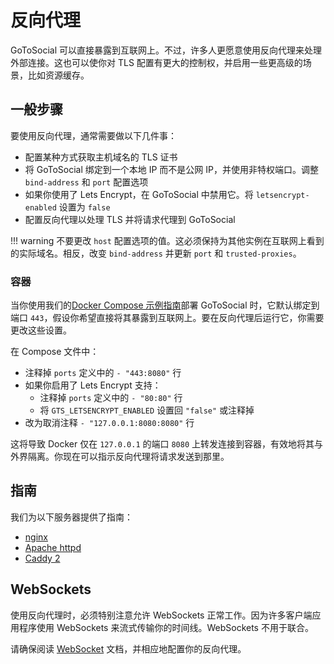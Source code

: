 # 反向代理

GoToSocial 可以直接暴露到互联网上。不过，许多人更愿意使用反向代理来处理外部连接。这也可以使你对 TLS 配置有更大的控制权，并启用一些更高级的场景，比如资源缓存。

## 一般步骤

要使用反向代理，通常需要做以下几件事：

* 配置某种方式获取主机域名的 TLS 证书
* 将 GoToSocial 绑定到一个本地 IP 而不是公网 IP，并使用非特权端口。调整 `bind-address` 和 `port` 配置选项
* 如果你使用了 Lets Encrypt，在 GoToSocial 中禁用它。将 `letsencrypt-enabled` 设置为 `false`
* 配置反向代理以处理 TLS 并将请求代理到 GoToSocial

!!! warning
    不要更改 `host` 配置选项的值。这必须保持为其他实例在互联网上看到的实际域名。相反，改变 `bind-address` 并更新 `port` 和 `trusted-proxies`。

### 容器

当你使用我们的[Docker Compose 示例指南](../installation/container.md)部署 GoToSocial 时，它默认绑定到端口 `443`，假设你希望直接将其暴露到互联网上。要在反向代理后运行它，你需要更改这些设置。

在 Compose 文件中：

* 注释掉 `ports` 定义中的 `- "443:8080"` 行
* 如果你启用了 Lets Encrypt 支持：
  * 注释掉 `ports` 定义中的 `- "80:80"` 行
  * 将 `GTS_LETSENCRYPT_ENABLED` 设置回 `"false"` 或注释掉
* 改为取消注释 `- "127.0.0.1:8080:8080"` 行

这将导致 Docker 仅在 `127.0.0.1` 的端口 `8080` 上转发连接到容器，有效地将其与外界隔离。你现在可以指示反向代理将请求发送到那里。

## 指南

我们为以下服务器提供了指南：

* [nginx](nginx.md)
* [Apache httpd](apache-httpd.md)
* [Caddy 2](caddy.md)

## WebSockets

使用反向代理时，必须特别注意允许 WebSockets 正常工作。因为许多客户端应用程序使用 WebSockets 来流式传输你的时间线。WebSockets 不用于联合。

请确保阅读 [WebSocket](websocket.md) 文档，并相应地配置你的反向代理。
